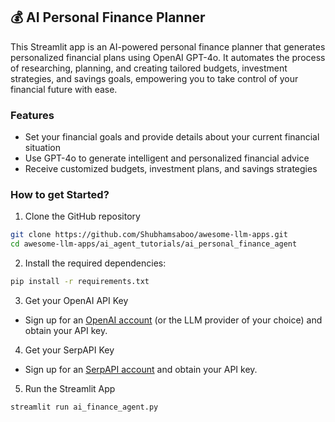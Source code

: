 ## 💰 AI Personal Finance Planner
This Streamlit app is an AI-powered personal finance planner that generates personalized financial plans using OpenAI GPT-4o. It automates the process of researching, planning, and creating tailored budgets, investment strategies, and savings goals, empowering you to take control of your financial future with ease.

### Features
- Set your financial goals and provide details about your current financial situation
- Use GPT-4o to generate intelligent and personalized financial advice
- Receive customized budgets, investment plans, and savings strategies

### How to get Started?

1. Clone the GitHub repository

```bash
git clone https://github.com/Shubhamsaboo/awesome-llm-apps.git
cd awesome-llm-apps/ai_agent_tutorials/ai_personal_finance_agent
```
2. Install the required dependencies:

```bash
pip install -r requirements.txt
```
3. Get your OpenAI API Key

- Sign up for an [OpenAI account](https://platform.openai.com/) (or the LLM provider of your choice) and obtain your API key.

4. Get your SerpAPI Key

- Sign up for an [SerpAPI account](https://serpapi.com/) and obtain your API key.

5. Run the Streamlit App
```bash
streamlit run ai_finance_agent.py
```